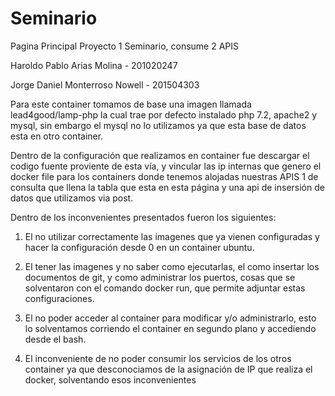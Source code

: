 # Seminario
Pagina Principal Proyecto 1 Seminario, consume 2 APIS

Haroldo Pablo Arias Molina - 201020247 

Jorge Daniel Monterroso Nowell - 201504303


Para este container tomamos de base una imagen llamada lead4good/lamp-php la cual trae por defecto instalado php 7.2, apache2 y mysql, sin embargo el mysql no lo utilizamos ya que esta base de datos esta en otro container.

Dentro de la configuración que realizamos en container fue descargar el codigo fuente proviente de esta vía, y vincular las ip internas que genero el docker file para los containers donde tenemos alojadas nuestras APIS 1 de consulta que llena la tabla que esta en esta página y una api de insersión de datos que utilizamos via post.

Dentro de los inconvenientes presentados fueron los siguientes: 

1) El no utilizar correctamente las imagenes que ya vienen configuradas y hacer la configuración desde 0 en un container ubuntu. 

2) El tener las imagenes y no saber como ejecutarlas, el como insertar los documentos de git, y como administrar los puertos, cosas que se solventaron con el comando docker run, que permite adjuntar estas configuraciones.

3) El no poder acceder al container para modificar y/o administrarlo, esto lo solventamos corriendo el container en segundo plano y accediendo desde el bash.

4) El inconveniente de no poder consumir los servicios de los otros container ya que desconociamos de la asignación de IP que realiza el docker, solventando esos inconvenientes 
